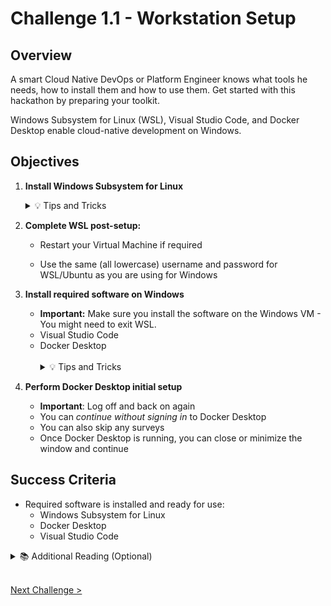 # Challenge 1.1 - Workstation Setup

## Overview

A smart Cloud Native DevOps or Platform Engineer knows what tools he needs, how to install them and how to use them. Get started with this hackathon by preparing your toolkit.

Windows Subsystem for Linux (WSL), Visual Studio Code, and Docker Desktop enable cloud-native development on Windows.

## Objectives

1.  **Install Windows Subsystem for Linux**

    <details>
    <summary>💡 Tips and Tricks</summary>
    <ul>
    <li>With the latest version of Windows 11, you can install Windows Subsystem for Linux with a single command <code>wsl --install</code>
    </li>
    </ul>
    </details>

2.  **Complete WSL post-setup:**

    - Restart your Virtual Machine if required

    - Use the same (all lowercase) username and password for WSL/Ubuntu as you are using for Windows

3.  **Install required software on Windows**

    - **Important:** Make sure you install the software on the Windows VM - You might need to exit WSL.
    - Visual Studio Code
    - Docker Desktop
    <br />
    <ul>
    <details>
    <summary>💡 Tips and Tricks</summary>
    <ul>
    <li>Chocolatey has been preinstalled on your VM. You can install apps on Windows 11 with Chocolatey. Start a terminal, and run the below commands:<br/>
    <code>choco install vscode --version=1.86.1 -y</code><br/>
    <code>choco install docker-desktop -y</code>
    </li>
    </ul>
    </details>
    </ul>

4.  **Perform Docker Desktop initial setup**

    - **Important**: Log off and back on again
    - You can _continue without signing in_ to Docker Desktop
    - You can also skip any surveys
    - Once Docker Desktop is running, you can close or minimize the window and continue

## Success Criteria

- Required software is installed and ready for use:
  - Windows Subsystem for Linux
  - Docker Desktop
  - Visual Studio Code

<details>
<summary>📚 Additional Reading (Optional)</summary>
<ul>
<li><a href="https://learn.microsoft.com/windows/wsl/about">What is the Windows Subsystem for Linux?</a></li>
<li><a href="https://docs.docker.com/desktop/">Overview of Docker Desktop</a></li>
<li><a href="https://learn.microsoft.com/windows/package-manager/">Windows Package Manager</a></li>
</ul>
</details>
<br />

[Next Challenge >](../1.2/readme.md)
